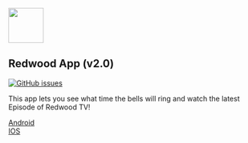 <br/>
<img src="https://schoolassets.s3.amazonaws.com/logos/115707/115707.gif" width="70">
<br/>

## Redwood App (v2.0)
[![GitHub issues](https://img.shields.io/github/issues/isontic/Redwood.svg)](https://github.com/isontic/Redwood/issues)

This app lets you see what time the bells will ring and watch the latest Episode of Redwood TV!

[Android](https://play.google.com/store/apps/details?id=com.isontic.rhs "Android")     
[IOS](https://itunes.apple.com/us/app/redwood-high/id1418367043?ls=1&mt=8 "IOS")     
